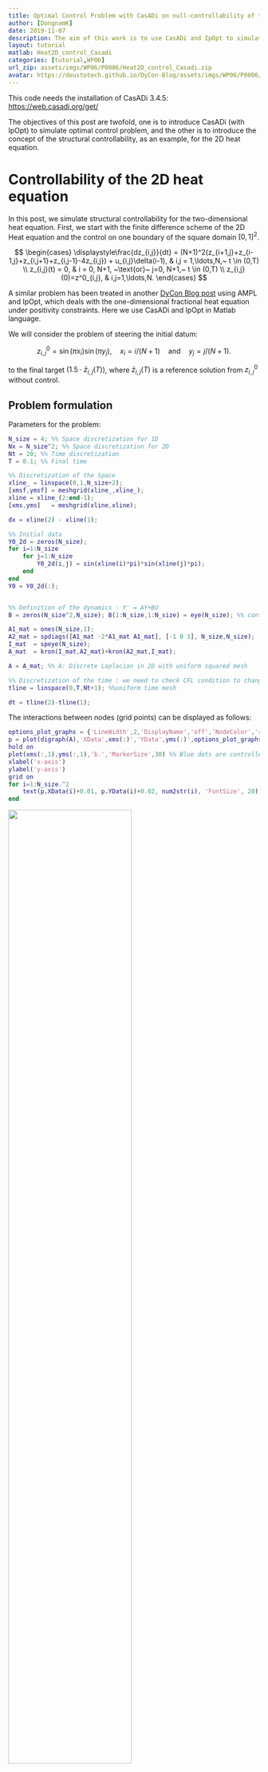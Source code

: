 ```yaml
---
title: Optimal Control Problem with CasADi on null-controllability of the network system
author: [DongnamK]
date: 2019-11-07
description: The aim of this work is to use CasADi and IpOpt to simulate optimal control problem, which explains the structural controllability of the 2D heat equation. We use finite difference scheme with the uniform grid to test exact controllability of the 2D heat equation. After that, we delete several interactions between grid points and simulate the controllability with smaller number of controlled points.
layout: tutorial
matlab: Heat2D_control_Casadi
categories: [tutorial,WP06]
url_zip: assets/imgs/WP06/P0006/Heat2D_control_Casadi.zip
avatar: https://deustotech.github.io/DyCon-Blog/assets/imgs/WP06/P0006/avatar.png
---
```


This code needs the installation of CasADi 3.4.5: <https://web.casadi.org/get/>

The objectives of this post are twofold, one is to introduce CasADi (with IpOpt) to simulate optimal control problem, and the other is to introduce the concept of the structural controllability, as an example, for the 2D heat equation.

# Controllability of the 2D heat equation

In this post, we simulate structural controllability for the two-dimensional heat equation. First, we start with the finite difference scheme of the 2D Heat equation and the control on one boundary of the square domain $[0,1]^2$. 

$$ \begin{cases} \displaystyle\frac{dz_{i,j}}{dt} = (N+1)^2(z_{i+1,j}+z_{i-1,j}+z_{i,j+1}+z_{i,j-1}-4z_{i,j}) + u_{i,j}\delta(i-1), & i,j = 1,\ldots,N,~ t \in (0,T) \\ z_{i,j}(t) = 0, & i = 0, N+1, ~\text{or}~ j=0, N+1,~ t \in (0,T) \\ z_{i,j}(0)=z^0_{i,j}, & i,j=1,\ldots,N. \end{cases} $$

A similar problem has been treated in another [DyCon Blog post](https://deustotech.github.io/DyCon-Blog/tutorial/wp03/WP03-P0022) using AMPL and IpOpt, which deals with the one-dimensional fractional heat equation under positivity constraints. Here we use CasADi and IpOpt in Matlab language.

We will consider the problem of steering the initial datum: 

$$ z^0_{i,j} = \sin(\pi x_i)\sin(\pi y_j),\quad x_i = i/(N+1) \quad\text{and}\quad y_j = j/(N+1). $$


to the final target $(1.5 \cdot \bar z_{i,j}(T))$, where $\bar z_{i,j}(T)$ is a reference solution from $z^0_{i,j}$ without control.

## Problem formulation

Parameters for the problem:

```matlab
N_size = 4; %% Space discretization for 1D
Nx = N_size^2; %% Space discretization for 2D
Nt = 20; %% Time discretization
T = 0.1; %% Final time

%% Discretization of the Space
xline_ = linspace(0,1,N_size+2);
[xmsf,ymsf] = meshgrid(xline_,xline_);
xline = xline_(2:end-1);
[xms,yms]   = meshgrid(xline,xline);

dx = xline(2) - xline(1);

%% Initial data
Y0_2d = zeros(N_size);
for i=1:N_size
    for j=1:N_size
        Y0_2d(i,j) = sin(xline(i)*pi)*sin(xline(j)*pi);
    end
end
Y0 = Y0_2d(:);


%% Definition of the dynamics : Y' = AY+BU
B = zeros(N_size^2,N_size); B(1:N_size,1:N_size) = eye(N_size); %% control for i=1,...,N_size.

A1_mat = ones(N_size,1);
A2_mat = spdiags([A1_mat -2*A1_mat A1_mat], [-1 0 1], N_size,N_size);
I_mat  = speye(N_size);
A_mat  = kron(I_mat,A2_mat)+kron(A2_mat,I_mat);

A = A_mat; %% A: Discrete Laplacian in 2D with uniform squared mesh

%% Discretization of the time : we need to check CFL condition to change 'Nt'.
tline = linspace(0,T,Nt+1); %%uniform time mesh

dt = tline(2)-tline(1);
```

The interactions between nodes (grid points) can be displayed as follows:

```matlab
options_plot_graphs = {'LineWidth',2,'DisplayName','off','NodeColor','r','ArrowSize',9,'MarkerSize',7,'NodeLabel',{}};
p = plot(digraph(A),'XData',xms(:)','YData',yms(:)',options_plot_graphs{:});
hold on
plot(xms(:,1),yms(:,1),'b.','MarkerSize',30) %% Blue dots are controlled nodes
xlabel('x-axis')
ylabel('y-axis')
grid on
for i=1:N_size.^2
    text(p.XData(i)+0.01, p.YData(i)+0.02, num2str(i), 'FontSize', 20);
end
```

<img style="width:70%" src="{{site.url}}{{site.baseurl}}/assets/imgs/WP06/P0006/copiaRM_01.png">

<center><p>Fig 1. The interaction network of 'A_mat'. The controlled nodes are colored blue.</p></center>

Now we may simulate the reference trajectory without control.

```matlab
%% Simulation of the uncontrolled trajectory
M = eye(Nx) - 0.5*dt/dx.^2*A;
L = eye(Nx) + 0.5*dt/dx.^2*A;
P = 0.5*dt*B;

Y = zeros(Nx,Nt+1);

Y(:,1) = Y0;
for k=1:Nt %% loop over time intervals
   %% Crank-Nicolson method without control
   Y(:,k+1) = M\L*Y(:,k);
end
YT = Y(:,Nt+1);

ratio = 1.5;
Y1 = ratio*YT; %% Target data

clf
Z = reshape(Y(:,1),N_size,N_size);
Z = [zeros(1,N_size+2) ; zeros(N_size,1), Z, zeros(N_size,1) ; zeros(1,N_size+2)];
isurf = surf(xmsf,ymsf,Z,'FaceAlpha',0.3);
isurf.CData = isurf.CData*0 + 10;
hold on
Z = reshape(Y(:,end),N_size,N_size);
Z = [zeros(1,N_size+2) ; zeros(N_size,1), Z, zeros(N_size,1) ; zeros(1,N_size+2)];
jsurf = surf(xmsf,ymsf,Z,'FaceAlpha',0.7);
jsurf.CData = jsurf.CData*0 + 1;
jsurf.Parent.Color = 'none';
lightangle(10,10)
legend({'Initial Condition','Final Data'})
```


<img style="width:70%" src="{{site.url}}{{site.baseurl}}/assets/imgs/WP06/P0006/copiaRM_02.png">
<center><p>Fig 2. The initial condition and the final data of uncontrolled dynamics.</p></center>

## Optimization problem

From now on, we use CasADi to consider an exact control problem.

```matlab
opti = casadi.Opti();  %% CasADi function

%% ---- Input variables ---------
X = opti.variable(Nx,Nt+1); %% state trajectory
U = opti.variable(N_size,Nt+1);   %% control

%% ---- Dynamic constraints --------
for k=1:Nt %% loop over control intervals
   %% Crank-Nicolson method : this helps us to boost the optimization
   opti.subject_to(M*X(:,k+1)== L*X(:,k) + 0.5*P*(U(:,k)+U(:,k+1)));
end

%% ---- State constraints --------
opti.subject_to(X(:,1)==Y0);
opti.subject_to(X(:,Nt+1)==Y1);

%% ---- Optimization objective  ----------
Cost = (dx*sum(sum(U.^2))*(T/Nt));
opti.minimize(Cost); %% minimizing L2 over time

%% ---- initial guesses for solver ---
opti.set_initial(X, Y);
opti.set_initial(U, 0);

%% ---- solve NLP              ------
p_opts = struct('expand',true);
s_opts = struct('max_iter',10000); %% iteration limitation

opti.solver('ipopt',p_opts,s_opts); %% set numerical backend
tic
sol = opti.solve();   %% actual solve
toc
```


```
This is Ipopt version 3.12.3, running with linear solver mumps.
NOTE: Other linear solvers might be more efficient (see Ipopt documentation).

Number of nonzeros in equality constraint Jacobian...:     2752
Number of nonzeros in inequality constraint Jacobian.:        0
Number of nonzeros in Lagrangian Hessian.............:       84

Total number of variables............................:      420
                     variables with only lower bounds:        0
                variables with lower and upper bounds:        0
                     variables with only upper bounds:        0
Total number of equality constraints.................:      352
Total number of inequality constraints...............:        0
        inequality constraints with only lower bounds:        0
   inequality constraints with lower and upper bounds:        0
        inequality constraints with only upper bounds:        0

iter    objective    inf_pr   inf_du lg(mu)  ||d||  lg(rg) alpha_du alpha_pr  ls
   0  0.0000000e+00 6.69e-02 0.00e+00  -1.0 0.00e+00    -  0.00e+00 0.00e+00   0
   1  1.6511358e+02 6.66e-16 7.31e-07  -2.5 8.68e+01    -  1.00e+00 1.00e+00h  1
   2  1.6511358e+02 6.66e-16 2.39e-12  -8.6 5.47e-09    -  1.00e+00 1.00e+00h  1

Number of Iterations....: 2

                                   (scaled)                 (unscaled)
Objective...............:   1.6511358437684962e+02    1.6511358437684962e+02
Dual infeasibility......:   2.3874235921539366e-12    2.3874235921539366e-12
Constraint violation....:   6.6613381477509392e-16    6.6613381477509392e-16
Complementarity.........:   0.0000000000000000e+00    0.0000000000000000e+00
Overall NLP error.......:   4.0210221040688533e-13    2.3874235921539366e-12


Number of objective function evaluations             = 3
Number of objective gradient evaluations             = 3
Number of equality constraint evaluations            = 3
Number of inequality constraint evaluations          = 0
Number of equality constraint Jacobian evaluations   = 3
Number of inequality constraint Jacobian evaluations = 0
Number of Lagrangian Hessian evaluations             = 2
Total CPU secs in IPOPT (w/o function evaluations)   =      0.822
Total CPU secs in NLP function evaluations           =      0.000

EXIT: Optimal Solution Found.
               t_proc [s]   t_wall [s]    n_eval
       nlp_f      1.9e-05      1.9e-05         3
       nlp_g     0.000103     0.000105         3
  nlp_grad_f      3.7e-05      3.4e-05         4
  nlp_hess_l      1.4e-05      1.3e-05         2
   nlp_jac_g     0.000185     0.000195         4
      solver         1.09        0.676         1
Elapsed time is 0.757156 seconds.

```

## Post-processing

```matlab
Sol_x = sol.value(X); %% solved controlled trajectory
Sol_u = sol.value(U); %% solved control function

clf
Z = zeros(N_size+2,N_size+2);
Z(2:end-1,2:end-1) = reshape(Sol_x(:,end),N_size,N_size);
isurf = surf(xmsf,ymsf,Z,'FaceAlpha',0.3);
isurf.CData = isurf.CData*0 + 10;
hold on
Z = zeros(N_size+2,N_size+2);
Z(2:end-1,2:end-1) = reshape(Y(:,end),N_size,N_size);
jsurf = surf(xmsf,ymsf,Z,'FaceAlpha',0.7);
jsurf.CData = jsurf.CData*0 + 1;

Z = zeros(N_size+2,N_size+2);
Z(2:end-1,2:end-1) = ratio*reshape(Y(:,end),N_size,N_size);
plot3(xmsf,ymsf,Z,'k*')

jsurf.Parent.Color = 'none';
lightangle(10,10)

legend({'Controlled final data','Uncontrolled final data','Target'})
```

<img style="width:70%" src="{{site.url}}{{site.baseurl}}/assets/imgs/WP06/P0006/copiaRM_03.png">

<center><p>Fig 3. The final data of controlled and uncontrolled dynamics. The controlled data coinside with the target points.</p></center>

```matlab
%% Free and controlled dynamics in animation

Result_ref = zeros(N_size+2,N_size+2,Nt+1); %% displaying variable
Result_ref(2:end-1,2:end-1,:) = reshape(Y(:,:),[N_size,N_size,Nt+1]);

Result_con2d = zeros(N_size+2,N_size+2,Nt+1); %% displaying variable
Result_con2d(2:end-1,2:end-1,:) = reshape(Sol_x(:,:),[N_size,N_size,Nt+1]);
%% Free dynamics
fig = figure;
isurf2= surf(ratio*Result_ref(:,:,end),'FaceAlpha',0.3);
isurf2.CData = isurf2.CData*0 + 1;
hold on
isurf = surf(Result_ref(:,:,1),'FaceAlpha',0.7);
isurf.CData = isurf.CData*0 + 10;
title('Free dynamics')
legend('Target','Solution')
zlim([-0.5 1.5])
pause;
for it = 1:Nt+1
   isurf.ZData =  Result_ref(:,:,it);
    pause(0.1)
end
%% Controlled dynamics
clf
fig = figure;
isurf2= surf(ratio*Result_ref(:,:,end),'FaceAlpha',0.3);
isurf2.CData = isurf2.CData*0 + 1;
hold on
isurf = surf(Result_con2d(:,:,1),'FaceAlpha',0.7);
isurf.CData = isurf.CData*0 + 10;
title('Controlled dynamics')
legend('Target','Solution')
zlim([-0.5 1.5])
pause;
for it = 1:Nt+1
   isurf.ZData =  Result_con2d(:,:,it);
    pause(0.1)
end
```

<table>
   <tr>
      <th>
         <center><video controls width ="95%" src="{{site.url}}{{site.baseurl}}/assets/imgs/WP06/P0006/copiaRM_04-c.mp4"></video></center>
      </th>
      <th>
        <center><video controls width ="95%" src="{{site.url}}{{site.baseurl}}/assets/imgs/WP06/P0006/copiaRM_05-c.mp4"> </video></center>
      </th>
   </tr>
</table>

<center><p><b>Fig 4-5.</b> Animations for the free and controlled dynamics. The target surface is also drawn in both dynamics, where free dynamics goes below than the target.</p></center>

# Structural controllability of the 2D heat equation

For the second part, we simulate another linear system to check the structural controllability of the 2D heat equation. It is known that its interacting [network is structurally controllable](https://en.wikipedia.org/wiki/Network_controllability) by one sole node. 

The following matrix 'AS_mat' links the nodes in a line, for example, 1-2-3-6-5-4-7-8-9 for $N=3$, which is a part of interactions in 'A_mat':

```matlab
AC_mat = diag(ones(N_size-1,1),-1);
for j=1:2:N_size-2
    AC_mat = blkdiag(AC_mat,diag(ones(N_size-1,1),1));
    AC_mat(end,end-N_size)=1;
    if N_size==2
        break
    end
    AC_mat = blkdiag(AC_mat,diag(ones(N_size-1,1),-1));
    AC_mat(end-N_size+1,end-2*N_size+1)=1;
end
if length(AC_mat) < (N_size.^2)
    AC_mat = blkdiag(AC_mat,diag(ones(N_size-1,1),1));
    AC_mat(end,end-N_size)=1;
end

AS_mat = (AC_mat + AC_mat') - 2*eye(Nx);

options_plot_graphs = {'LineWidth',2,'DisplayName','off','NodeColor','r','ArrowSize',9,'MarkerSize',7,'NodeLabel',{}};
p = plot(digraph(AS_mat),'XData',xms(:)','YData',yms(:)',options_plot_graphs{:});
xlabel('x-axis');ylabel('y-axis')
hold on
plot(xms(1,1),yms(1,1),'b.','MarkerSize',30) %% Blue dots are controlled nodes
for i=1:N_size.^2
    text(p.XData(i)+0.01, p.YData(i)+0.02, num2str(i), 'FontSize', 20);
end

title('Network')
grid on
```

<img style="width:70%" src="{{site.url}}{{site.baseurl}}/assets/imgs/WP06/P0006/copiaRM_06.png">

<center><p>Fig 6. The interaction network of the new matrix 'AS_mat'. The controlled nodes are colored blue.</p></center>

Since the 1D heat equation is controllable, 'AS_mat' is controllable by one node. However, it gets more and more difficult as the number of nodes increases, since it has different scale with the standard 1D heat equation. The length of the 1D domain grows as $N$ since it eventually become space filling curve in $[0,1]^2$.

Note also that 'AS_mat' has the nonzero elements in the positions that 'A_mat' has. By deleting several interactions of 'A_mat', 'AS_mat' is now exactly controllable with smaller controlled nodes. This is the idea of the structural controllability in the network system, called 'network control'.

## Problem formulation

```matlab
B = zeros(N_size^2,1); B(1) = 1;
A = N_size.^2*AS_mat;
%% Y' = AY + BU

T = 0.1;
Nt = 30;
tline = linspace(0,T,Nt+1); %%uniform time mesh
dt = tline(2)-tline(1);

%% Simulation of the uncontrolled trajectory
M = eye(Nx) - 0.5*dt/dx.^2*A;
L = eye(Nx) + 0.5*dt/dx.^2*A;
P = 0.5*dt*B;

Y = zeros(Nx,Nt+1);
Y(:,1) = Y0;
for k=1:Nt %% loop over time intervals
   %% Crank-Nicolson method without control
   Y(:,k+1) = M\L*Y(:,k);
end
YT = Y(:,Nt+1);
Y1 = ratio*YT;
```

## Optimization problem in CasADi

```matlab
opti = casadi.Opti();  %% CasADi function

%% ---- Input variables ---------
X = opti.variable(Nx,Nt+1); %% state trajectory
U = opti.variable(1,Nt+1);   %% control

%% ---- Dynamic constraints --------
for k=1:Nt %% loop over control intervals
   %% Crank-Nicolson method
   opti.subject_to(M*X(:,k+1)== L*X(:,k) + P*(U(:,k)+U(:,k+1)));
end

%% ---- State constraints --------
opti.subject_to(X(:,1)==Y0);
opti.subject_to(X(:,Nt+1)==Y1);

%% ---- Optimization objective  ----------
Cost = (sum(U.^2)*(T/Nt)); %%1e3*dx^2*sum(sum((X(:,Nt+1)-Y1).^2))+;
opti.minimize(Cost); %% minimizing L2 at the final time

%% ---- Initial guess ----
opti.set_initial(X, Y);
opti.set_initial(U, 0);

%% ---- solve NLP              ------
p_opts = struct('expand',true);
s_opts = struct('max_iter',1e5); %% cut down the algorithm at the 1000-th iteration.
opti.solver('ipopt',p_opts,s_opts); %% set numerical backend
tic
sol = opti.solve();   %% actual solve
toc
```


```
This is Ipopt version 3.12.3, running with linear solver mumps.
NOTE: Other linear solvers might be more efficient (see Ipopt documentation).

Number of nonzeros in equality constraint Jacobian...:     2852
Number of nonzeros in inequality constraint Jacobian.:        0
Number of nonzeros in Lagrangian Hessian.............:       31

Total number of variables............................:      527
                     variables with only lower bounds:        0
                variables with lower and upper bounds:        0
                     variables with only upper bounds:        0
Total number of equality constraints.................:      512
Total number of inequality constraints...............:        0
        inequality constraints with only lower bounds:        0
   inequality constraints with lower and upper bounds:        0
        inequality constraints with only upper bounds:        0

iter    objective    inf_pr   inf_du lg(mu)  ||d||  lg(rg) alpha_du alpha_pr  ls
   0  0.0000000e+00 1.04e-01 0.00e+00  -1.0 0.00e+00    -  0.00e+00 0.00e+00   0
   1  2.9522421e+04 1.33e-15 6.25e-02  -2.5 1.08e+03    -  1.00e+00 1.00e+00h  1

Number of Iterations....: 1

                                   (scaled)                 (unscaled)
Objective...............:   2.9522420557910038e+04    2.9522420557910038e+04
Dual infeasibility......:   6.2500000000000000e-02    6.2500000000000000e-02
Constraint violation....:   1.3322676295501878e-15    1.3322676295501878e-15
Complementarity.........:   0.0000000000000000e+00    0.0000000000000000e+00
Overall NLP error.......:   1.4002321948103652e-12    6.2500000000000000e-02


Number of objective function evaluations             = 2
Number of objective gradient evaluations             = 2
Number of equality constraint evaluations            = 2
Number of inequality constraint evaluations          = 0
Number of equality constraint Jacobian evaluations   = 2
Number of inequality constraint Jacobian evaluations = 0
Number of Lagrangian Hessian evaluations             = 1
Total CPU secs in IPOPT (w/o function evaluations)   =      0.516
Total CPU secs in NLP function evaluations           =      0.000

EXIT: Optimal Solution Found.
               t_proc [s]   t_wall [s]    n_eval
       nlp_f      6.2e-05      1.4e-05         2
       nlp_g     0.000212       0.0001         2
  nlp_grad_f      4.3e-05      2.9e-05         3
  nlp_hess_l      3.2e-05      3.3e-05         1
   nlp_jac_g     0.000147     0.000148         3
      solver        0.668        0.573         1
Elapsed time is 0.638270 seconds.
```

## Post-processing

```matlab
Sol_x = sol.value(X); %% solved controlled trajectory
Sol_u = sol.value(U); %% solved control
%%Sol_x = opti.debug.value(X);
%%Sol_u = opti.debug.value(U); %% final data if algorithm stops with error

%%
clf
Z = zeros(N_size+2,N_size+2);
Z(2:end-1,2:end-1) = reshape(Sol_x(:,end),N_size,N_size);
isurf = surf(xmsf,ymsf,Z,'FaceAlpha',0.3);
isurf.CData = isurf.CData*0 + 10;
hold on
Z = zeros(N_size+2,N_size+2);
Z(2:end-1,2:end-1) = reshape(Y(:,end),N_size,N_size);
jsurf = surf(xmsf,ymsf,Z,'FaceAlpha',0.7);
jsurf.CData = jsurf.CData*0 + 1;

Z = zeros(N_size+2,N_size+2);
Z(2:end-1,2:end-1) = ratio*reshape(Y(:,end),N_size,N_size);
plot3(xmsf,ymsf,Z,'k*')

jsurf.Parent.Color = 'none';
lightangle(10,10)

legend({'Controlled final data','Uncontrolled final data','Target'})
```

<img style="width:70%" src="{{site.url}}{{site.baseurl}}/assets/imgs/WP06/P0006/copiaRM_07.png">

<center><p>Fig 7. The initial condition and the final data of uncontrolled dynamics. It has a different structure compared to Fig 2.</p></center>

```matlab
%% Free and controlled dynamics in animation

Result_ref = zeros(N_size+2,N_size+2,Nt+1); %% displaying variable
Result_ref(2:end-1,2:end-1,:) = reshape(Y(:,:),[N_size,N_size,Nt+1]);

Result_con2d = zeros(N_size+2,N_size+2,Nt+1); %% displaying variable
Result_con2d(2:end-1,2:end-1,:) = reshape(Sol_x(:,:),[N_size,N_size,Nt+1]);

fig = figure;
isurf2= surf(ratio*Result_ref(:,:,end),'FaceAlpha',0.3);
isurf2.CData = isurf2.CData*0 + 1;
hold on
isurf = surf(Result_ref(:,:,1),'FaceAlpha',0.7);
isurf.CData = isurf.CData*0 + 10;
title('Free dynamics')
legend('Target','Solution')
zlim([-0.5 1.5])
pause;
for it = 1:Nt+1
   isurf.ZData =  Result_ref(:,:,it);
    pause(0.1)
end

%%
clf

fig = figure;
isurf2= surf(ratio*Result_ref(:,:,end),'FaceAlpha',0.3);
isurf2.CData = isurf2.CData*0 + 1;
hold on
isurf = surf(Result_con2d(:,:,1),'FaceAlpha',0.7);
isurf.CData = isurf.CData*0 + 10;
title('Controlled dynamics')
legend('Target','Solution')
zlim([-0.5 1.5])
pause;
for it = 1:Nt+1
   isurf.ZData =  Result_con2d(:,:,it);
    pause(0.1)
end
```
<table>
   <tr>
      <th>
         <center><video controls width ="95%" src="{{site.url}}{{site.baseurl}}/assets/imgs/WP06/P0006/copiaRM_08-c.mp4"></video></center>
      </th>
      <th>
        <center><video controls width ="95%" src="{{site.url}}{{site.baseurl}}/assets/imgs/WP06/P0006/copiaRM_09-c.mp4"> </video></center>
      </th>
   </tr>
</table>
<center><p><b>Fig 8-9.</b> Animations for the free and controlled dynamics. The target surface is also drawn in both dynamics, where free dynamics goes below than the target.</p></center>
